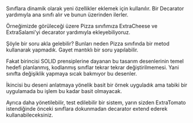 Sınıflara dinamik olarak yeni özellikler eklemek için kullanılır.
Bir Decarator yardımıyla ana sınıfı alır ve bunun üzerinden ilerler.

Örneğimizde görüleceği üzere Pizza sınıfımıza ExtraCheese ve ExtraSalami'yi
decarator yardımıyla ekleyebiliyoruz.

Şöyle bir soru akla gelebilir? Bunları neden Pizza sınıfında bir metod kullanarak yapmadık.
Gayet mantıklı bir soru yapılabilir. 

Fakat birincisi SOLID prensiplerine dayanan bu tasarım desenlerinin temel hedefi planlanmış, kodlanmış sınıflar tekrar tekrar değiştirilmemesi.
Yani sınıfta değişiklik yapmaya sıcak bakmıyor bu desenler.

İkincisi bu deseni anlatmaya yönelik basit bir örnek uyguladık ama tabiki bir uygulamada bu işlem bu kadar basit olmayacak.

Ayrıca daha yönetilebilir, test edilebilir bir sistem, yarın sizden ExtraTomato istendiğinde önceki sınıflara dokunmadan decarator extend ederek kullanabileceksiniz.
